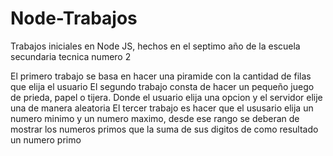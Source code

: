 # Node-Trabajos
Trabajos iniciales en Node JS, hechos en el septimo año de la escuela secundaria tecnica numero 2


El primero trabajo se basa en hacer una piramide con la cantidad de filas que elija el usuario
El segundo trabajo consta de hacer un pequeño juego de prieda, papel o tijera. Donde el usuario elija una opcion y el servidor elije una de manera aleatoria
El tercer trabajo es hacer que el ususario elija un numero minimo y un numero maximo, desde ese rango se deberan de mostrar los numeros primos que la suma de sus digitos de como resultado un numero primo
